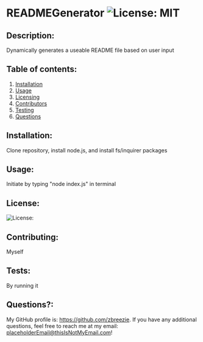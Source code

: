 # READMEGenerator ![License: MIT](https://img.shields.io/badge/License-MIT-green)

  ## Description:
  Dynamically generates a useable README file based on user input

  ## Table of contents:
  1. [Installation](#installation)
  2. [Usage](#usage)
  3. [Licensing](#licensing)
  4. [Contributors](#contributors)
  5. [Testing](#tests)
  6. [Questions](#questions)

  ## Installation: <a name="installation"></a>
  Clone repository, install node.js, and install fs/inquirer packages

  ## Usage: <a name="usage"></a>
  Initiate by typing "node index.js" in terminal

  ## License: <a name="licensing"></a>
  ![License:](https://img.shields.io/badge/License-MIT-green)

  ## Contributing: <a name="contributors"></a>
  Myself

  ## Tests: <a name="tests"></a>
  By running it

  ## Questions?: <a name="questions"></a>
  My GitHub profile is: https://github.com/zbreezie.
  If you have any additional questions, feel free to reach me at my email: placeholderEmail@thisIsNotMyEmail.com!
